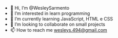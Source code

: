 - 👋 Hi, I’m @WesleySarmento
- 👀 I’m interested in learn programming
- 🌱 I’m currently learning JavaScript, HTML e CSS
- 💞️ I’m looking to collaborate on small projects
- 📫 How to reach me wesleys.494@gmail.com

<!---
WesleySarmento/WesleySarmento is a ✨ special ✨ repository because its `README.md` (this file) appears on your GitHub profile.
You can click the Preview link to take a look at your changes.
--->
